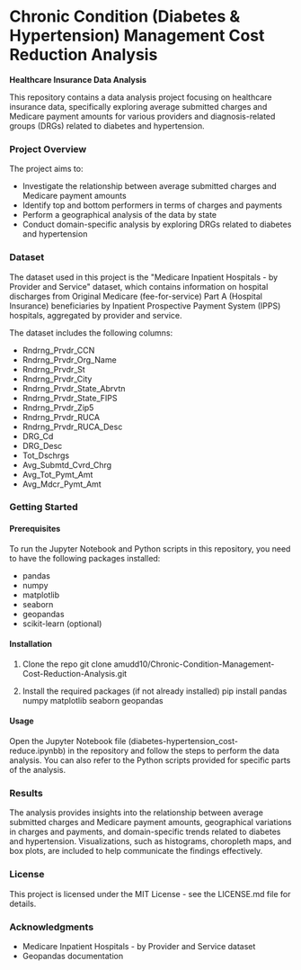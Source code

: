 # Chronic Condition (Diabetes & Hypertension) Management Cost Reduction Analysis

**Healthcare Insurance Data Analysis**

This repository contains a data analysis project focusing on healthcare insurance data, specifically exploring average submitted charges and Medicare payment amounts for various providers and diagnosis-related groups (DRGs) related to diabetes and hypertension.

### Project Overview
The project aims to:

- Investigate the relationship between average submitted charges and Medicare payment amounts
- Identify top and bottom performers in terms of charges and payments
- Perform a geographical analysis of the data by state
- Conduct domain-specific analysis by exploring DRGs related to diabetes and hypertension

### Dataset
The dataset used in this project is the "Medicare Inpatient Hospitals - by Provider and Service" dataset, which contains information on hospital discharges from Original Medicare (fee-for-service) Part A (Hospital Insurance) beneficiaries by Inpatient Prospective Payment System (IPPS) hospitals, aggregated by provider and service.

The dataset includes the following columns:

- Rndrng_Prvdr_CCN
- Rndrng_Prvdr_Org_Name
- Rndrng_Prvdr_St
- Rndrng_Prvdr_City
- Rndrng_Prvdr_State_Abrvtn
- Rndrng_Prvdr_State_FIPS
- Rndrng_Prvdr_Zip5
- Rndrng_Prvdr_RUCA
- Rndrng_Prvdr_RUCA_Desc
- DRG_Cd
- DRG_Desc
- Tot_Dschrgs
- Avg_Submtd_Cvrd_Chrg
- Avg_Tot_Pymt_Amt
- Avg_Mdcr_Pymt_Amt

### Getting Started

#### Prerequisites
To run the Jupyter Notebook and Python scripts in this repository, you need to have the following packages installed:

- pandas
- numpy
- matplotlib
- seaborn
- geopandas
- scikit-learn (optional)

#### Installation
1. Clone the repo
git clone amudd10/Chronic-Condition-Management-Cost-Reduction-Analysis.git

2. Install the required packages (if not already installed)
pip install pandas numpy matplotlib seaborn geopandas 

#### Usage
Open the Jupyter Notebook file (diabetes-hypertension_cost-reduce.ipynbb) in the repository and follow the steps to perform the data analysis. You can also refer to the Python scripts provided for specific parts of the analysis.

### Results
The analysis provides insights into the relationship between average submitted charges and Medicare payment amounts, geographical variations in charges and payments, and domain-specific trends related to diabetes and hypertension. Visualizations, such as histograms, choropleth maps, and box plots, are included to help communicate the findings effectively.

### License
This project is licensed under the MIT License - see the LICENSE.md file for details.

### Acknowledgments
- Medicare Inpatient Hospitals - by Provider and Service dataset
- Geopandas documentation